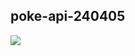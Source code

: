 ## poke-api-240405

![](/Simulator%20Screen%20Recording%20-%20iPhone%2015%20Pro%20-%202024-07-29%20at%2000.35.05.gif)